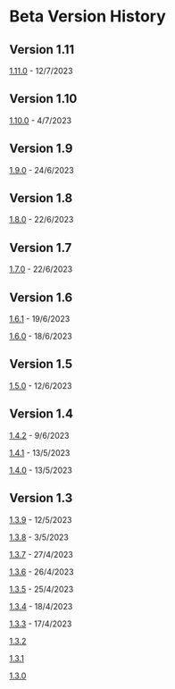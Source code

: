 # Beta Version History

## Version 1.11

[1.11.0](1-11-0.md) - 12/7/2023

## Version 1.10

[1.10.0](1-10-0.md) - 4/7/2023

## Version 1.9

[1.9.0](1-9-0.md) - 24/6/2023

## Version 1.8

[1.8.0](1-8-0.md) - 22/6/2023

## Version 1.7

[1.7.0](1-7-0.md) - 22/6/2023

## Version 1.6

[1.6.1](1-6-1.md) - 19/6/2023

[1.6.0](1-6-0.md) - 18/6/2023

## Version 1.5

[1.5.0](1-5-0.md) - 12/6/2023

## Version 1.4

[1.4.2](1-4-2.md) - 9/6/2023

[1.4.1](1-4-1.md) - 13/5/2023

[1.4.0](1-4-0.md) - 13/5/2023

## Version 1.3

[1.3.9](1-3-9.md) - 12/5/2023

[1.3.8](1-3-8.md) - 3/5/2023

[1.3.7](1-3-7.md) - 27/4/2023

[1.3.6](1-3-6.md) - 26/4/2023

[1.3.5](1-3-5.md) - 25/4/2023

[1.3.4](1-3-4.md) - 18/4/2023

[1.3.3](1-3-3.md) - 17/4/2023

[1.3.2](1-3-2.md)

[1.3.1](1-3-1.md)

[1.3.0](1-3-0.md)
